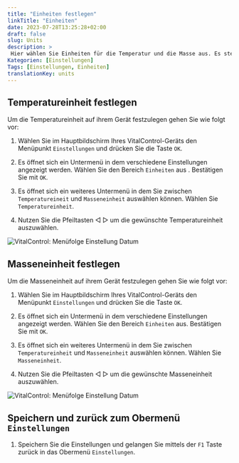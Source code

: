 ```yaml
---
title: "Einheiten festlegen"
linkTitle: "Einheiten"
date: 2023-07-28T13:25:28+02:00
draft: false
slug: Units
description: >
 Hier wählen Sie Einheiten für die Temperatur und die Masse aus. Es stehen als Temperatureinheit Celsius (°C) und Fahrenheit (°F) und als Masseneinheit Kilogramm (kg) und Pfund (lbs) zur Verfügung.
Kategorien: [Einstellungen]
Tags: [Einstellungen, Einheiten]
translationKey: units
---
```

## Temperatureinheit festlegen

Um die Temperatureinheit auf ihrem Gerät festzulegen gehen Sie wie folgt vor:

1. Wählen Sie im Hauptbildschirm Ihres VitalControl-Geräts den Menüpunkt `Einstellungen` und drücken Sie die Taste `OK`.

2. Es öffnet sich ein Untermenü in dem verschiedene Einstellungen angezeigt werden. Wählen Sie den Bereich `Einheiten` aus . Bestätigen Sie mit `OK`.

3. Es öffnet sich ein weiteres Untermenü in dem Sie zwischen `Temperatureineit` und `Masseneinheit` 
auswählen können. Wählen Sie `Temperatureinheit`.

4. Nutzen Sie die Pfeiltasten ◁ ▷ um die gewünschte Temperatureinheit auszuwählen.

![VitalControl: Menüfolge Einstellung Datum](../bilder/temperature.png "Datum einstellen")

## Masseneinheit festlegen

Um die Masseneinheit auf ihrem Gerät festzulegen gehen Sie wie folgt vor:

1. Wählen Sie im Hauptbildschirm Ihres VitalControl-Geräts den Menüpunkt `Einstellungen` und drücken Sie die Taste `OK`.

2. Es öffnet sich ein Untermenü in dem verschiedene Einstellungen angezeigt werden. Wählen Sie den Bereich `Einheiten` aus. Bestätigen Sie mit `OK`.

3. Es öffnet sich ein weiteres Untermenü in dem Sie zwischen `Temperatureinheit` und `Masseneinheit` 
auswählen können. Wählen Sie `Masseneinheit`.

4. Nutzen Sie die Pfeiltasten ◁ ▷ um die gewünschte Masseneinheit auszuwählen.

![VitalControl: Menüfolge Einstellung Datum](../bilder/degree.png "Datum einstellen")

## Speichern und zurück zum Obermenü `Einstellungen`

1. Speichern Sie die Einstellungen und gelangen Sie mittels der `F1` Taste zurück in das Obermenü `Einstellungen`.



